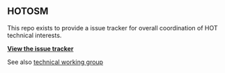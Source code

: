 ## HOTOSM

This repo exists to provide a issue tracker for overall coordination of HOT technical interests.

**[View the issue tracker](https://github.com/hotosm/hotosm/issues)**

See also [technical working group](http://wiki.openstreetmap.org/wiki/Humanitarian_OSM_Team/Working_groups/Technical) 
